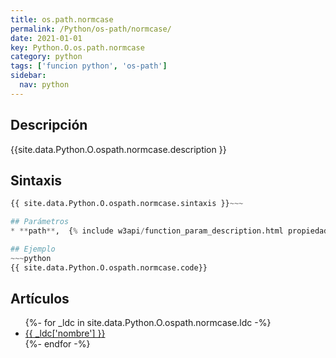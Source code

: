 ```yaml
---
title: os.path.normcase
permalink: /Python/os-path/normcase/
date: 2021-01-01
key: Python.O.os.path.normcase
category: python
tags: ['funcion python', 'os-path']
sidebar: 
  nav: python
---
```


## Descripción
{{site.data.Python.O.ospath.normcase.description }}

## Sintaxis
~~~python
{{ site.data.Python.O.ospath.normcase.sintaxis }}~~~

## Parámetros
* **path**,  {% include w3api/function_param_description.html propiedad=site.data.Python.O.os.path.normcase valor="path" %}

## Ejemplo
~~~python
{{ site.data.Python.O.ospath.normcase.code}}
~~~

## Artículos
<ul>
{%- for _ldc in site.data.Python.O.ospath.normcase.ldc -%}
   <li>
       <a href="{{_ldc['url'] }}">{{ _ldc['nombre'] }}</a>
   </li>
{%- endfor -%}
</ul>
